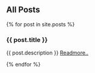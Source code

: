 ## All Posts
{% for post in site.posts %}

### {{ post.title }}
<p>{{ post.description }}
<a href="{{ post.url | prepend: site.baseurl }}">Readmore..</a>
</p>
{% endfor %}



